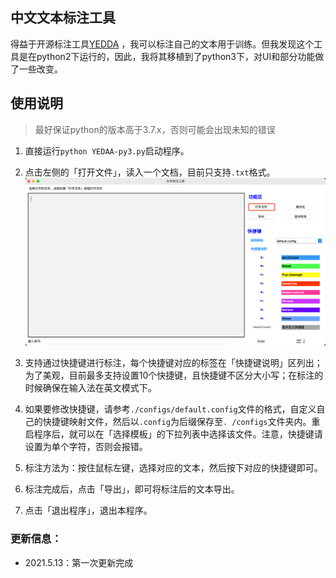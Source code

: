 ## 中文文本标注工具
得益于开源标注工具[YEDDA](https://github.com/jiesutd/YEDDA) 
，我可以标注自己的文本用于训练。但我发现这个工具是在python2下运行的，因此，我将其移植到了python3下，对UI和部分功能做了一些改变。

## 使用说明
> 最好保证python的版本高于3.7.x，否则可能会出现未知的错误

1. 直接运行`python YEDAA-py3.py`启动程序。
   
2. 点击左侧的「打开文件」，读入一个文档，目前只支持`.txt`格式。
![alt text](./images/major.png)
   
3. 支持通过快捷键进行标注，每个快捷键对应的标签在「快捷键说明」区列出；为了美观，目前最多支持设置10个快捷键，且快捷键不区分大小写；在标注的时候确保在输入法在英文模式下。
   
4. 如果要修改快捷键，请参考`./configs/default.config`文件的格式，自定义自己的快捷键映射文件，然后以`.config`为后缀保存至`.
   /configs`文件夹内。重启程序后，就可以在「选择模板」的下拉列表中选择该文件。注意，快捷键请设置为单个字符，否则会报错。
   
5. 标注方法为：按住鼠标左键，选择对应的文本，然后按下对应的快捷键即可。

6. 标注完成后，点击「导出」，即可将标注后的文本导出。

7. 点击「退出程序」，退出本程序。


### 更新信息：

- 2021.5.13：第一次更新完成